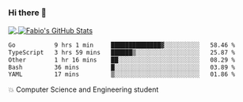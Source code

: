 ### Hi there 👋
<a href="https://github.com/fabiovincenzi/fabiovincenzi">
  <img align="center" src="https://github-readme-stats.vercel.app/api/top-langs/?username=fabiovincenzi&title_color=ffffff&text_color=c9cacc&icon_color=2bbc8a&bg_color=1d1f21&langs_count=3" />
</a>
<a href="https://github.com/fabiovincenzi/fabiovincenzi">
  <img align="center" src="https://github-readme-stats.vercel.app/api?username=fabiovincenzi&show_icons=true&line_height=27&count_private=true&title_color=ffffff&text_color=c9cacc&icon_color=2bbc8a&bg_color=1d1f21" alt="Fabio's GitHub Stats" />
</a>
<!--START_SECTION:waka-->

```txt
Go           9 hrs 1 min     ██████████████▓░░░░░░░░░░   58.46 %
TypeScript   3 hrs 59 mins   ██████▒░░░░░░░░░░░░░░░░░░   25.87 %
Other        1 hr 16 mins    ██░░░░░░░░░░░░░░░░░░░░░░░   08.29 %
Bash         36 mins         █░░░░░░░░░░░░░░░░░░░░░░░░   03.89 %
YAML         17 mins         ▒░░░░░░░░░░░░░░░░░░░░░░░░   01.86 %
```

<!--END_SECTION:waka-->

:boom: Computer Science and Engineering student

